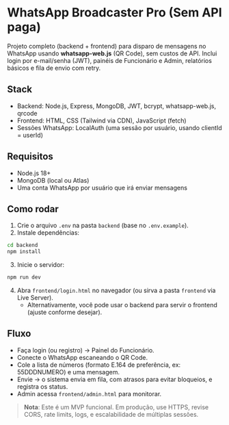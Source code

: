 # WhatsApp Broadcaster Pro (Sem API paga)

Projeto completo (backend + frontend) para disparo de mensagens no WhatsApp usando **whatsapp-web.js** (QR Code), sem custos de API.
Inclui login por e-mail/senha (JWT), painéis de Funcionário e Admin, relatórios básicos e fila de envio com retry.

## Stack
- Backend: Node.js, Express, MongoDB, JWT, bcrypt, whatsapp-web.js, qrcode
- Frontend: HTML, CSS (Tailwind via CDN), JavaScript (fetch)
- Sessões WhatsApp: LocalAuth (uma sessão por usuário, usando clientId = userId)

## Requisitos
- Node.js 18+
- MongoDB (local ou Atlas)
- Uma conta WhatsApp por usuário que irá enviar mensagens

## Como rodar
1) Crie o arquivo `.env` na pasta `backend` (base no `.env.example`).
2) Instale dependências:
```bash
cd backend
npm install
```
3) Inicie o servidor:
```bash
npm run dev
```
4) Abra `frontend/login.html` no navegador (ou sirva a pasta `frontend` via Live Server).
   - Alternativamente, você pode usar o backend para servir o frontend (ajuste conforme desejar).

## Fluxo
- Faça login (ou registro) -> Painel do Funcionário.
- Conecte o WhatsApp escaneando o QR Code.
- Cole a lista de números (formato E.164 de preferência, ex: 55DDDNUMERO) e uma mensagem.
- Envie -> o sistema envia em fila, com atrasos para evitar bloqueios, e registra os status.
- Admin acessa `frontend/admin.html` para monitorar.

> **Nota**: Este é um MVP funcional. Em produção, use HTTPS, revise CORS, rate limits, logs, e escalabilidade de múltiplas sessões.

